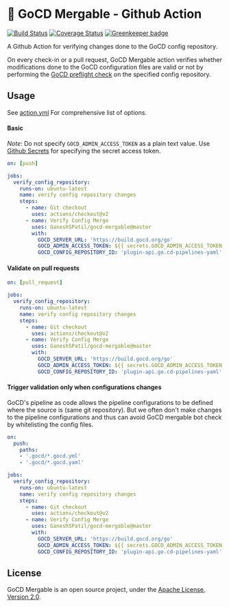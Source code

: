 # 🚀 GoCD Mergable - Github Action

[![Build Status](https://travis-ci.org/GaneshSPatil/gocd-mergable.svg?branch=master)](https://travis-ci.org/GaneshSPatil/gocd-mergable)
[![Coverage Status](https://coveralls.io/repos/github/GaneshSPatil/gocd-mergable/badge.svg)](https://coveralls.io/github/GaneshSPatil/gocd-mergable)
[![Greenkeeper badge](https://badges.greenkeeper.io/GaneshSPatil/gocd-mergable.svg)](https://greenkeeper.io/)

A Github Action for verifying changes done to the GoCD config repository. 

On every check-in or a pull request, GoCD Mergable action verifies whether modifications done to the GoCD configuration files are valid or not by performing the [GoCD preflight check](https://api.gocd.org/current/#preflight-check-of-config-repo-configurations) on the specified config repository.  


## Usage

See [action.yml](https://github.com/actions/gocd-mergable/blob/master/action.yml) For comprehensive list of options.

#### Basic 

*Note:* Do not specify `GOCD_ADMIN_ACCESS_TOKEN` as a plain text value. 
Use [Github Secrets](https://help.github.com/en/actions/automating-your-workflow-with-github-actions/creating-and-using-encrypted-secrets) for specifying the secret access token.

```yaml
on: [push]

jobs:
  verify_config_repository:
    runs-on: ubuntu-latest
    name: verify config repository changes
    steps:
      - name: Git checkout
        uses: actions/checkout@v2
      - name: Verify Config Merge
        uses: GaneshSPatil/gocd-mergable@master
        with:
          GOCD_SERVER_URL: 'https://build.gocd.org/go'
          GOCD_ADMIN_ACCESS_TOKEN: ${{ secrets.GOCD_ADMIN_ACCESS_TOKEN }}
          GOCD_CONFIG_REPOSITORY_ID: 'plugin-api.go.cd-pipelines-yaml'
```

#### Validate on pull requests

```yaml
on: [pull_request]

jobs:
  verify_config_repository:
    runs-on: ubuntu-latest
    name: verify config repository changes
    steps:
      - name: Git checkout
        uses: actions/checkout@v2
      - name: Verify Config Merge
        uses: GaneshSPatil/gocd-mergable@master
        with:
          GOCD_SERVER_URL: 'https://build.gocd.org/go'
          GOCD_ADMIN_ACCESS_TOKEN: ${{ secrets.GOCD_ADMIN_ACCESS_TOKEN }}
          GOCD_CONFIG_REPOSITORY_ID: 'plugin-api.go.cd-pipelines-yaml'
```

#### Trigger validation only when configurations changes

GoCD's pipeline as code allows the pipeline configurations to be defined where the source is (same git repository).
But we often don't make changes to the pipeline configurations and thus can avoid GoCD mergable bot check by whitelisting the config files. 

```yaml
on:
  push:
    paths:
    - '.gocd/*.gocd.yml'
    - '.gocd/*.gocd.yaml'

jobs:
  verify_config_repository:
    runs-on: ubuntu-latest
    name: verify config repository changes
    steps:
      - name: Git checkout
        uses: actions/checkout@v2
      - name: Verify Config Merge
        uses: GaneshSPatil/gocd-mergable@master
        with:
          GOCD_SERVER_URL: 'https://build.gocd.org/go'
          GOCD_ADMIN_ACCESS_TOKEN: ${{ secrets.GOCD_ADMIN_ACCESS_TOKEN }}
          GOCD_CONFIG_REPOSITORY_ID: 'plugin-api.go.cd-pipelines-yaml'
```

## License

GoCD Mergable is an open source project, under the [Apache License, Version 2.0](https://www.apache.org/licenses/LICENSE-2.0).
